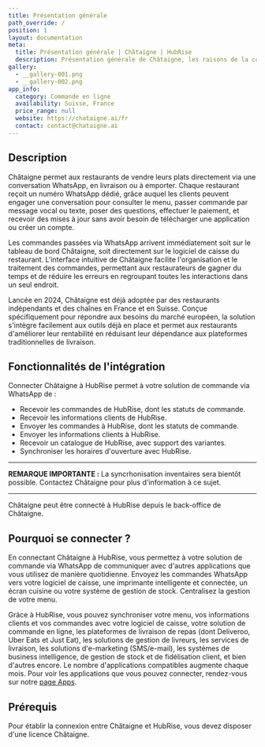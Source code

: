 ```yaml
---
title: Présentation générale
path_override: /
position: 1
layout: documentation
meta:
  title: Présentation générale | Châtaigne | HubRise
  description: Présentation générale de Châtaigne, les raisons de la connecter à HubRise et fonctionnalités de l'intégration. Envoyez les commandes à votre caisse.
gallery:
  - __gallery-001.png
  - __gallery-002.png
app_info:
  category: Commande en ligne
  availability: Suisse, France
  price_range: null
  website: https://chataigne.ai/fr
  contact: contact@chataigne.ai
---
```


## Description

Châtaigne permet aux restaurants de vendre leurs plats directement via une conversation WhatsApp, en livraison ou à emporter.
Chaque restaurant reçoit un numéro WhatsApp dédié, grâce auquel les clients peuvent engager une conversation pour consulter le menu, passer commande par message vocal ou texte, poser des questions, effectuer le paiement, et recevoir des mises à jour sans avoir besoin de télécharger une application ou créer un compte.

Les commandes passées via WhatsApp arrivent immédiatement soit sur le tableau de bord Châtaigne, soit directement sur le logiciel de caisse du restaurant. L'interface intuitive de Châtaigne facilite l'organisation et le traitement des commandes, permettant aux restaurateurs de gagner du temps et de réduire les erreurs en regroupant toutes les interactions dans un seul endroit.

Lancée en 2024, Châtaigne est déjà adoptée par des restaurants indépendants et des chaînes en France et en Suisse. Conçue spécifiquement pour répondre aux besoins du marché européen, la solution s'intègre facilement aux outils déjà en place et permet aux restaurants d'améliorer leur rentabilité en réduisant leur dépendance aux plateformes traditionnelles de livraison.

## Fonctionnalités de l'intégration

Connecter Châtaigne à HubRise permet à votre solution de commande via WhatsApp de :

- Recevoir les commandes de HubRise, dont les statuts de commande.
- Recevoir les informations clients de HubRise.
- Envoyer les commandes à HubRise, dont les statuts de commande.
- Envoyer les informations clients à HubRise. 
- Recevoir un catalogue de HubRise, avec support des variantes.
- Synchroniser les horaires d'ouverture avec HubRise.

---

**REMARQUE IMPORTANTE :** La syncrhonisation inventaires sera bientôt possible. Contactez Châtaigne pour plus d'information à ce sujet.

---

Châtaigne peut être connecté à HubRise depuis le back-office de Châtaigne.

## Pourquoi se connecter ?

En connectant Châtaigne à HubRise, vous permettez à votre solution de commande via WhatsApp de communiquer avec d'autres applications que vous utilisez de manière quotidienne. Envoyez les commandes WhatsApp vers votre logiciel de caisse, une imprimante intelligente et connectée, un écran cuisine ou votre système de gestion de stock. Centralisez la gestion de votre menu.

Grâce à HubRise, vous pouvez synchroniser votre menu, vos informations clients et vos commandes avec votre logiciel de caisse, votre solution de commande en ligne, les plateformes de livraison de repas (dont Deliveroo, Uber Eats et Just Eat), les solutions de gestion de livreurs, les services de livraison, les solutions d'e-marketing (SMS/e-mail), les systèmes de business intelligence, de gestion de stock et de fidélisation client, et bien d'autres encore. Le nombre d'applications compatibles augmente chaque mois. Pour voir les applications que vous pouvez connecter, rendez-vous sur notre [page Apps](/apps).

## Prérequis

Pour établir la connexion entre Châtaigne et HubRise, vous devez disposer d'une licence Châtaigne.
